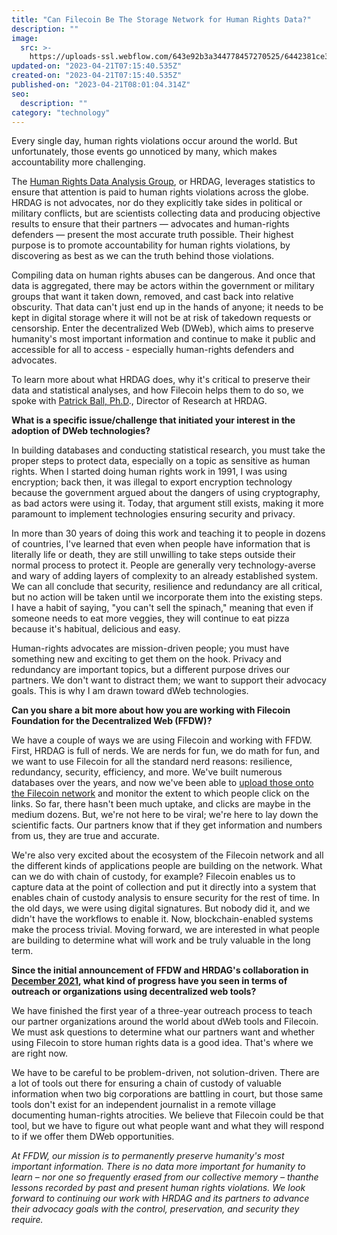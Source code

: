 ```yaml
---
title: "Can Filecoin Be The Storage Network for Human Rights Data?"
description: ""
image:
  src: >-
    https://uploads-ssl.webflow.com/643e92b3a344778457270525/6442381ce3c08ff22a4e3c10_0308-hrdag-spotlight.png
updated-on: "2023-04-21T07:15:40.535Z"
created-on: "2023-04-21T07:15:40.535Z"
published-on: "2023-04-21T08:01:04.314Z"
seo:
  description: ""
category: "technology"
---
```


Every single day, human rights violations occur around the world. But unfortunately, those events go unnoticed by many, which makes accountability more challenging.

The [Human Rights Data Analysis Group](https://hrdag.org/), or HRDAG, leverages statistics to ensure that attention is paid to human rights violations across the globe. HRDAG is not advocates, nor do they explicitly take sides in political or military conflicts, but are scientists collecting data and producing objective results to ensure that their partners — advocates and human-rights defenders — present the most accurate truth possible. Their highest purpose is to promote accountability for human rights violations, by discovering as best as we can the truth behind those violations.

Compiling data on human rights abuses can be dangerous. And once that data is aggregated, there may be actors within the government or military groups that want it taken down, removed, and cast back into relative obscurity. That data can't just end up in the hands of anyone; it needs to be kept in digital storage where it will not be at risk of takedown requests or censorship. Enter the decentralized Web (DWeb), which aims to preserve humanity's most important information and continue to make it public and accessible for all to access - especially human-rights defenders and advocates.

To learn more about what HRDAG does, why it's critical to preserve their data and statistical analyses, and how Filecoin helps them to do so, we spoke with [Patrick Ball, Ph.D](https://hrdag.org/)., Director of Research at HRDAG.

**What is a specific issue/challenge that initiated your interest in the adoption of DWeb technologies?**

In building databases and conducting statistical research, you must take the proper steps to protect data, especially on a topic as sensitive as human rights. When I started doing human rights work in 1991, I was using encryption; back then, it was illegal to export encryption technology because the government argued about the dangers of using cryptography, as bad actors were using it. Today, that argument still exists, making it more paramount to implement technologies ensuring security and privacy.

In more than 30 years of doing this work and teaching it to people in dozens of countries, I've learned that even when people have information that is literally life or death, they are still unwilling to take steps outside their normal process to protect it. People are generally very technology-averse and wary of adding layers of complexity to an already established system. We can all conclude that security, resilience and redundancy are all critical, but no action will be taken until we incorporate them into the existing steps. I have a habit of saying, "you can't sell the spinach," meaning that even if someone needs to eat more veggies, they will continue to eat pizza because it's habitual, delicious and easy.

Human-rights advocates are mission-driven people; you must have something new and exciting to get them on the hook. Privacy and redundancy are important topics, but a different purpose drives our partners. We don't want to distract them; we want to support their advocacy goals. This is why I am drawn toward dWeb technologies.

**Can you share a bit more about how you are working with Filecoin Foundation for the Decentralized Web (FFDW)?**

We have a couple of ways we are using Filecoin and working with FFDW. First, HRDAG is full of nerds. We are nerds for fun, we do math for fun, and we want to use Filecoin for all the standard nerd reasons: resilience, redundancy, security, efficiency, and more. We've built numerous databases over the years, and now we've been able to [upload those onto the Filecoin network](https://hrdag.org/data-publication/) and monitor the extent to which people click on the links. So far, there hasn't been much uptake, and clicks are maybe in the medium dozens. But, we're not here to be viral; we're here to lay down the scientific facts. Our partners know that if they get information and numbers from us, they are true and accurate.

We're also very excited about the ecosystem of the Filecoin network and all the different kinds of applications people are building on the network. What can we do with chain of custody, for example? Filecoin enables us to capture data at the point of collection and put it directly into a system that enables chain of custody analysis to ensure security for the rest of time. In the old days, we were using digital signatures. But nobody did it, and we didn't have the workflows to enable it. Now, blockchain-enabled systems make the process trivial. Moving forward, we are interested in what people are building to determine what will work and be truly valuable in the long term.

**Since the initial announcement of FFDW and HRDAG's collaboration in [December 2021](/ffdw-and-human-rights-data-analysis-group-hrdag-collaborate-to-advance-decentralized-storage/), what kind of progress have you seen in terms of outreach or organizations using decentralized web tools?**

We have finished the first year of a three-year outreach process to teach our partner organizations around the world about dWeb tools and Filecoin. We must ask questions to determine what our partners want and whether using Filecoin to store human rights data is a good idea. That's where we are right now.

We have to be careful to be problem-driven, not solution-driven. There are a lot of tools out there for ensuring a chain of custody of valuable information when two big corporations are battling in court, but those same tools don't exist for an independent journalist in a remote village documenting human-rights atrocities. We believe that Filecoin could be that tool, but we have to figure out what people want and what they will respond to if we offer them DWeb opportunities.

_At FFDW, our mission is to permanently preserve humanity's most important information. There is no data more important for humanity to learn – nor one so frequently erased from our collective memory – thanthe lessons recorded by past and present human rights violations. We look forward to continuing our work with HRDAG and its partners to advance their advocacy goals with the control, preservation, and security they require._
